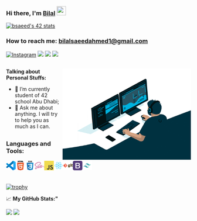 ### Hi there, I'm <a href="https://bilalsaeed.me" target="_blank">Bilal</a> <img src="https://media.giphy.com/media/hvRJCLFzcasrR4ia7z/giphy.gif" width="25px" height="25px">
[![bsaeed's 42 stats](https://badge.mediaplus.ma/darkblue/bsaeed?1337Badge=off&UM6P=off)](https://github.com/oakoudad/badge42)

### How to reach me: <a href="bilalsaeedahmed1@gmail.com">bilalsaeedahmed1@gmail.com</a>

<a href="https://www.instagram.com/bilalsaeedahmed/" target="_blank"><img src="https://img.shields.io/badge/Instagram-%23E4405F.svg?&style=flat-square&logo=instagram&logoColor=white" alt="Instagram"></a> 
<a href="https://t.me/billdog" target="_blank"><img src="https://img.shields.io/badge/Telegram-%231877F2.svg?&style=flat-square&logo=telegram&logoColor=white%22%20alt=%22Telegram"></a>
<a href="https://www.linkedin.com/in/onesignature/" target="_blank"><img src="https://img.shields.io/badge/LinkedIn-%231877F2.svg?&style=flat-square&logo=LinkedIn&logoColor=white%22%20alt=%22LinkedIn"></a>
<a href="https://twitter.com/billdogcord" target="_blank"><img src="https://img.shields.io/badge/Twitter-%231877F2.svg?&style=flat-square&logo=Twitter&logoColor=white%22%20alt=%22twitter"></a>

## 
<img align="right" alt="GIF" src="https://raw.githubusercontent.com/Rashidov01/Rashidov01/main/developer.gif" width="350" height="250"/>

**Talking about Personal Stuffs:**

- 🔭 I’m currently student of 42 school Abu Dhabi;
- 💬 Ask me about anything. I will try to help you as much as I can.

##

### Languages and Tools:
<img align="left" alt="Visual Studio Code" width="26px" src="https://raw.githubusercontent.com/github/explore/80688e429a7d4ef2fca1e82350fe8e3517d3494d/topics/visual-studio-code/visual-studio-code.png" />
<img align="left" alt="HTML5" width="26px" src="https://raw.githubusercontent.com/github/explore/80688e429a7d4ef2fca1e82350fe8e3517d3494d/topics/html/html.png" />
<img align="left" alt="CSS3" width="26px" src="https://raw.githubusercontent.com/github/explore/80688e429a7d4ef2fca1e82350fe8e3517d3494d/topics/css/css.png" />
<img align="left" alt="Sass" width="26px" src="https://raw.githubusercontent.com/github/explore/80688e429a7d4ef2fca1e82350fe8e3517d3494d/topics/sass/sass.png" />
<img align="left" alt="JavaScript" width="26px" src="https://raw.githubusercontent.com/github/explore/80688e429a7d4ef2fca1e82350fe8e3517d3494d/topics/javascript/javascript.png" />
<img align="left" alt="HTML5" width="26px" src="https://raw.githubusercontent.com/github/explore/80688e429a7d4ef2fca1e82350fe8e3517d3494d/topics/react/react.png" />
<img align="left" alt="Git" width="26px" src="https://raw.githubusercontent.com/github/explore/80688e429a7d4ef2fca1e82350fe8e3517d3494d/topics/git/git.png" />
<img align="left" alt="HTML5" width="26px" src="https://raw.githubusercontent.com/github/explore/80688e429a7d4ef2fca1e82350fe8e3517d3494d/topics/bootstrap/bootstrap.png" />
<img align="left" alt="HTML5" width="26px" src="https://raw.githubusercontent.com/github/explore/80688e429a7d4ef2fca1e82350fe8e3517d3494d/topics/tailwind/tailwind.png" />
<br>
<br>

##

[![trophy](https://github-profile-trophy.vercel.app/?username=onesignature&theme=onedark)](https://github.com/ryo-ma/github-profile-trophy)


📈 **My GitHub Stats:"**

<div display="flex">
  <p>
    <img width="55%" align="top" src="https://github-readme-stats.vercel.app/api?username=Onesignature&show_icons=true&hide_border=true&&count_private=true&include_all_commits=true&theme=github_dark" />
    <img width="40%" align="top" src="https://github-readme-stats.vercel.app/api/top-langs/?username=Onesignature&exclude_repo=KNN-Image-Classification&show_icons=true&hide_border=true&layout=compact&langs_count=8&theme=github_dark"/>
  </p>
</div>
